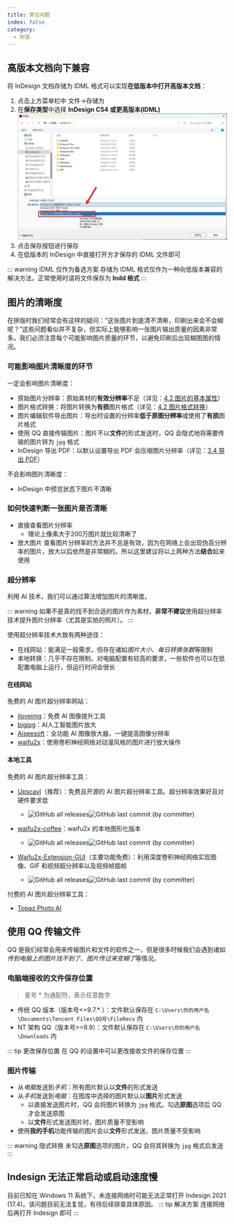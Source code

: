 ```yaml
---
title: 常见问题
index: false
category:
  - 附录
---
```

## 高版本文档向下兼容
将 InDesign 文档存储为 IDML 格式可以实现**在低版本中打开高版本文档**：
1. 点击上方菜单栏中 文件->存储为
2. 在**保存类型**中选择 **InDesign CS4 或更高版本(IDML)**![](../assets/image/question-1710519181300.jpeg)
3. 点击保存按钮进行保存
4. 在低版本的 InDesign 中直接打开方才保存的 IDML 文件即可

::: warning IDML 仅作为备选方案
存储为 IDML 格式仅作为一种向低版本兼容的解决方法，正常使用时请将文件保存为 **Indd 格式**
:::

## 图片的清晰度

在排版时我们经常会有这样的疑问：”这张图片到底清不清晰，印刷出来会不会糊呢？”这些问题看似并不复杂，但实际上能够影响一张图片输出质量的因素非常多。我们必须注意每个可能影响图片质量的环节，以避免印刷后出现糊图图的情况。

### 可能影响图片清晰度的环节
一定会影响图片清晰度：
- 原始图片分辨率：原始素材的**有效分辨率**不足（详见：[4.2 图片的基本属性](../ChapterNo4/4.2.md#图片的基本属性)）
- 图片格式转换：将图片转换为**有损**图片格式（详见：[4.2 图片格式转换](../ChapterNo4/4.2.md#图片格式转换)）
- 图片编辑软件导出图片：导出时设置的分辨率**低于原图分辨率**或使用了**有损**图片格式
- 使用 QQ 直接传输图片：图片不以**文件**的形式发送时，QQ 会隐式地将需要传输的图片转为 `jpg` 格式
- InDesign 导出 PDF：以默认设置导出 PDF 会压缩图片分辨率（详见：[3.4 导出 PDF](../ChapterNo3/3.4.md#导出)）

不会影响图片清晰度：
- InDesign 中预览状态下图片不清晰

### 如何快速判断一张图片是否清晰
- 直接查看图片分辨率
	- 理论上像素大于200万图片就比较清晰了
- 放大图片
查看图片分辨率的方法并不总是有效，因为在网络上会出现伪高分辨率的图片，放大以后依然是非常糊的。所以这里建议将以上两种方法**结合**起来使用

### 超分辨率
利用 AI 技术，我们可以通过算法增加图片的清晰度。

::: warning
如果不是真的找不到合适的图片作为素材，**非常不建议**使用超分辨率技术提升图片分辨率（尤其是实拍的照片）。
:::

使用超分辨率技术大致有两种途径：
- 在线网站：能满足一般需求，但存在诸如*图片大小*、*每日转换张数*等限制
- 本地转换：几乎不存在限制。对电脑配置有较高的要求，一些软件也可以在低配置电脑上运行，但运行时间会很长

#### 在线网站
免费的 AI 图片超分辨率网站：
- [iloveimg](https://www.iloveimg.com/zh-cn/upscale-image)：免费 AI 图像提升工具
- [bigjpg](https://bigjpg.com/zh)：AI人工智能图片放大
- [Aiseesoft](https://zh-cn.aiseesoft.com/image-upscaler/)：全功能 AI 图像放大器，一键提高图像分辨率
- [waifu2x](https://waifu2x.udp.jp/index.zh-CN.html)：使用卷积神经网络对动漫风格的图片进行放大操作

#### 本地工具
免费的 AI 图片超分辨率工具：
- [Upscayl](https://upscayl.org/)（推荐）：免费且开源的 AI 图片超分辨率工具。超分辨率效果好且对硬件要求低
    - ![GitHub all releases](https://img.shields.io/github/downloads/upscayl/upscayl/total)![GitHub last commit (by committer)](https://img.shields.io/github/last-commit/upscayl/upscayl)

- [waifu2x-coffee](https://github.com/lltcggie/waifu2x-caffe)：waifu2x 的本地图形化版本
    - ![GitHub all releases](https://img.shields.io/github/downloads/lltcggie/waifu2x-caffe/total)![GitHub last commit (by committer)](https://img.shields.io/github/last-commit/lltcggie/waifu2x-caffe)

- [Waifu2x-Extension-GUI](https://github.com/AaronFeng753/Waifu2x-Extension-GUI)（主要功能免费）：利用深度卷积神经网络实现图像、GIF 和视频超分辨率以及视频帧插帧
    - ![GitHub all releases](https://img.shields.io/github/downloads/AaronFeng753/Waifu2x-Extension-GUI/total)![GitHub last commit (by committer)](https://img.shields.io/github/last-commit/AaronFeng753/Waifu2x-Extension-GUI)

付费的 AI 图片超分辨率工具：
- [Topaz Photo AI](https://www.topazlabs.com/topaz-photo-ai)

## 使用 QQ 传输文件

QQ 是我们经常会用来传输图片和文件的软件之一，但是很多时候我们会遇到诸如*传到电脑上的图片找不到了*、*图片传过来变糊了*等情况。

### 电脑端接收的文件保存位置
> 星号 * 为通配符，表示任意数字
- 传统 QQ 版本（版本号<=9.7.* ）：文件默认保存在 `C:\Users\你的用户名\Documents\Tencent Files\QQ号\FileRecv` 内
- NT 架构 QQ（版本号>=9.9）：文件默认保存在 `C:\Users\你的用户名\Downloads` 内

::: tip 更改保存位置
在 QQ 的设置中可以更改接收文件的保存位置
:::

### 图片传输
- 从*电脑*发送到*手机*：所有图片默认以**文件**的形式发送
- 从*手机*发送到*电脑*：在图库中选择的图片默认以**图片**形式发送
    - 以直接发送图片时，QQ 会将图片转换为 `jpg` 格式。勾选**原图**选项后 QQ 才会发送原图
    - 以**文件**形式发送图片时，图片质量不受影响
- 使用**我的手机**功能传输的图片会以**文件**形式发送，图片质量不受影响

::: warning 隐式转换
未勾选**原图**选项的图片，QQ 会将其转换为 `jpg` 格式后发送
:::

## Indesign 无法正常启动或启动速度慢
目前已知在 Windows 11 系统下，未连接网络时可能无法正常打开 Indesign 2021 (17.4)。该问题目前无法复现，有待后续排查具体原因。
::: tip 解决方案
连接网络后再打开 Indesign 即可
:::